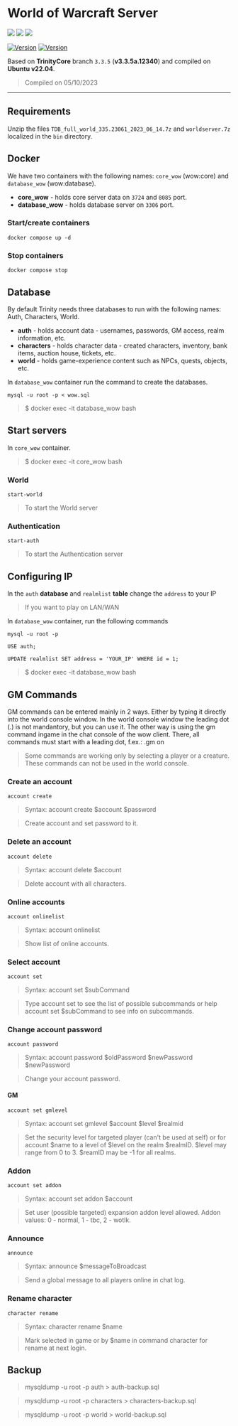 # World of Warcraft Server

<img src="https://img.shields.io/badge/MySQL-00000F?style=for-the-badge&logo=mysql&logoColor=white"/> <image src="https://img.shields.io/badge/Shell_Script-121011?style=for-the-badge&logo=gnu-bash&logoColor=white"/> <image src="https://img.shields.io/badge/Docker-2496ED?style=for-the-badge&logo=docker&logoColor=white"/>

[![Version](https://img.shields.io/badge/Version-v1.0-success)]()
[![Version](https://img.shields.io/badge/Ubuntu-v22.04-blue)]()

Based on **TrinityCore** branch `3.3.5` (**v3.3.5a.12340**) and compiled on **Ubuntu v22.04**.
> Compiled on 05/10/2023

--------------

## Requirements

Unzip the files `TDB_full_world_335.23061_2023_06_14.7z` and `worldserver.7z` localized in the `bin` directory.

## Docker

We have two containers with the following names: `core_wow` (wow:core) and `database_wow` (wow:database).

- **core_wow** - holds core server data on `3724` and `8085` port.
- **database_wow** - holds database server on `3306` port.
 
### Start/create containers

```
docker compose up -d
```

### Stop containers

```
docker compose stop
```

## Database

By default Trinity needs three databases to run with the following names: Auth, Characters, World.

- **auth** - holds account data - usernames, passwords, GM access, realm information, etc.
- **characters** - holds character data - created characters, inventory, bank items, auction house, tickets, etc.
- **world** - holds game-experience content such as NPCs, quests, objects, etc.

In `database_wow` container run the command to create the databases.
```
mysql -u root -p < wow.sql
```
> $ docker exec -it database_wow bash

## Start servers

In `core_wow` container.

> $ docker exec -it core_wow bash

### World

```
start-world
```
> To start the World server

### Authentication

```
start-auth
```
> To start the Authentication server

## Configuring IP

In the `auth` **database** and `realmlist` **table** change the `address` to your IP
> If you want to play on LAN/WAN

In `database_wow` container, run the following commands
```
mysql -u root -p
```
```
USE auth;
```
```
UPDATE realmlist SET address = 'YOUR_IP' WHERE id = 1;
```
> $ docker exec -it database_wow bash

## GM Commands

GM commands can be entered mainly in 2 ways. Either by typing it directly into the world console window. In the world console window the leading dot (.) is not mandantory, but you can use it. The other way is using the gm command ingame in the chat console of the wow client. There, all commands must start with a leading dot, f.ex.: .gm on

> Some commands are working only by selecting a player or a creature. These commands can not be used in the world console.

### Create an account

```
account create
```
> Syntax: account create $account $password

> Create account and set password to it.

### Delete an account

```
account delete
```
> Syntax: account delete $account

> Delete account with all characters.

### Online accounts

```
account onlinelist
```
> Syntax: account onlinelist

> Show list of online accounts.

### Select account

```
account set
```
> Syntax: account set $subCommand

> Type account set to see the list of possible subcommands or help account set $subCommand to see info on subcommands.

### Change account password

```
account password
```
> Syntax: account password $oldPassword $newPassword $newPassword

> Change your account password.

#### GM

```
account set gmlevel
```
> Syntax: account set gmlevel $account $level $realmid

> Set the security level for targeted player (can't be used at self) or for account $name to a level of $level on the realm $realmID. $level may range from 0 to 3. $reamID may be -1 for all realms.

### Addon

```
account set addon
```
> Syntax: account set addon $account

> Set user (possible targeted) expansion addon level allowed. Addon values: 0 - normal, 1 - tbc, 2 - wotlk.

### Announce

```
announce
```
> Syntax: announce $messageToBroadcast

> Send a global message to all players online in chat log.

### Rename character

```
character rename
```
> Syntax: character rename $name

> Mark selected in game or by $name in command character for rename at next login.

## Backup

> mysqldump -u root -p auth > auth-backup.sql

> mysqldump -u root -p characters > characters-backup.sql

> mysqldump -u root -p world > world-backup.sql

